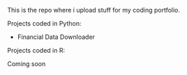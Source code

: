 This is the repo where i upload stuff for my coding portfolio.

Projects coded in Python:

- Financial Data Downloader

Projects coded in R:

Coming soon
